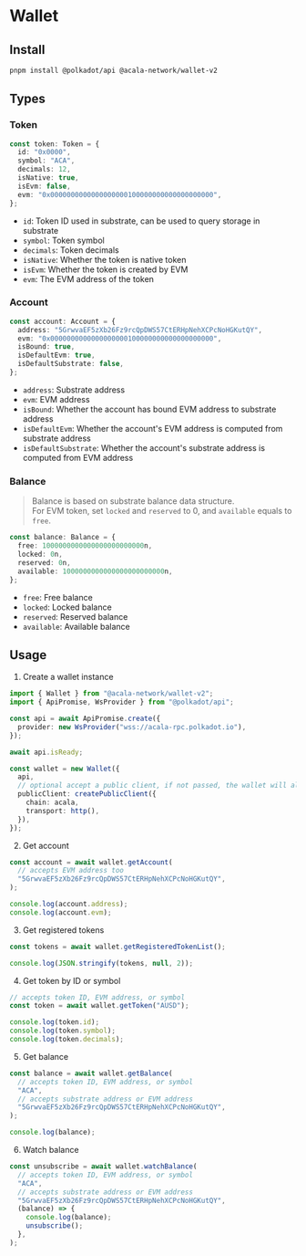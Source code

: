 # Wallet

## Install

```bash
pnpm install @polkadot/api @acala-network/wallet-v2
```

## Types

### Token

```typescript
const token: Token = {
  id: "0x0000",
  symbol: "ACA",
  decimals: 12,
  isNative: true,
  isEvm: false,
  evm: "0x0000000000000000000100000000000000000000",
};
```

- `id`: Token ID used in substrate, can be used to query storage in substrate
- `symbol`: Token symbol
- `decimals`: Token decimals
- `isNative`: Whether the token is native token
- `isEvm`: Whether the token is created by EVM
- `evm`: The EVM address of the token

### Account

```typescript
const account: Account = {
  address: "5GrwvaEF5zXb26Fz9rcQpDWS57CtERHpNehXCPcNoHGKutQY",
  evm: "0x0000000000000000000100000000000000000000",
  isBound: true,
  isDefaultEvm: true,
  isDefaultSubstrate: false,
};
```

- `address`: Substrate address
- `evm`: EVM address
- `isBound`: Whether the account has bound EVM address to substrate address
- `isDefaultEvm`: Whether the account's EVM address is computed from substrate address
- `isDefaultSubstrate`: Whether the account's substrate address is computed from EVM address

### Balance

> Balance is based on substrate balance data structure.  
> For EVM token, set `locked` and `reserved` to 0, and `available` equals to `free`.

```typescript
const balance: Balance = {
  free: 1000000000000000000000000n,
  locked: 0n,
  reserved: 0n,
  available: 1000000000000000000000000n,
};
```

- `free`: Free balance
- `locked`: Locked balance
- `reserved`: Reserved balance
- `available`: Available balance

## Usage

1. Create a wallet instance

```typescript
import { Wallet } from "@acala-network/wallet-v2";
import { ApiPromise, WsProvider } from "@polkadot/api";

const api = await ApiPromise.create({
  provider: new WsProvider("wss://acala-rpc.polkadot.io"),
});

await api.isReady;

const wallet = new Wallet({
  api,
  // optional accept a public client, if not passed, the wallet will also create one
  publicClient: createPublicClient({
    chain: acala,
    transport: http(),
  }),
});
```

2. Get account

```typescript
const account = await wallet.getAccount(
  // accepts EVM address too
  "5GrwvaEF5zXb26Fz9rcQpDWS57CtERHpNehXCPcNoHGKutQY",
);

console.log(account.address);
console.log(account.evm);
```

3. Get registered tokens

```typescript
const tokens = await wallet.getRegisteredTokenList();

console.log(JSON.stringify(tokens, null, 2));
```

4. Get token by ID or symbol

```typescript
// accepts token ID, EVM address, or symbol
const token = await wallet.getToken("AUSD");

console.log(token.id);
console.log(token.symbol);
console.log(token.decimals);
```

5. Get balance

```typescript
const balance = await wallet.getBalance(
  // accepts token ID, EVM address, or symbol
  "ACA",
  // accepts substrate address or EVM address
  "5GrwvaEF5zXb26Fz9rcQpDWS57CtERHpNehXCPcNoHGKutQY",
);

console.log(balance);
```

6. Watch balance

```typescript
const unsubscribe = await wallet.watchBalance(
  // accepts token ID, EVM address, or symbol
  "ACA",
  // accepts substrate address or EVM address
  "5GrwvaEF5zXb26Fz9rcQpDWS57CtERHpNehXCPcNoHGKutQY",
  (balance) => {
    console.log(balance);
    unsubscribe();
  },
);
```
